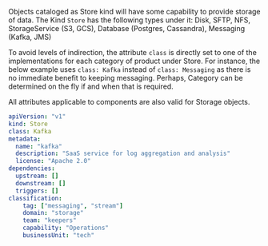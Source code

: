 Objects cataloged as Store kind will have some capability to provide storage of data.
The Kind ```Store``` has the following types under it:
Disk, SFTP, NFS, StorageService (S3, GCS), Database (Postgres, Cassandra), Messaging (Kafka, JMS)

To avoid levels of indirection, the attribute ```class``` is directly set to one of the implementations for each category of product under Store. For instance, the below example uses ```class: Kafka``` instead of ```class: Messaging``` as there is no immediate benefit to keeping messaging. Perhaps, Category can be determined on the fly if and when that is required.

All attributes applicable to components are also valid for Storage objects.

```yaml
apiVersion: "v1"
kind: Store
class: Kafka
metadata: 
  name: "kafka"
  description: "SaaS service for log aggregation and analysis"
  license: "Apache 2.0"
dependencies:
  upstream: []
  downstream: []
  triggers: []
classification:
    tag: ["messaging", "stream"]
    domain: "storage"
    team: "keepers"
    capability: "Operations"
    businessUnit: "tech"
```
